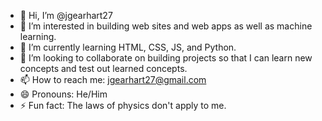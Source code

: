 - 👋 Hi, I’m @jgearhart27
- 👀 I’m interested in building web sites and web apps as well as machine learning.
- 🌱 I’m currently learning HTML, CSS, JS, and Python.
- 💞️ I’m looking to collaborate on building projects so that I can learn new concepts and test out learned concepts.
- 📫 How to reach me: jgearhart27@gmail.com
- 😄 Pronouns: He/Him
- ⚡ Fun fact: The laws of physics don't apply to me.

<!---
jgearhart27/jgearhart27 is a ✨ special ✨ repository because its `README.md` (this file) appears on your GitHub profile.
You can click the Preview link to take a look at your changes.
--->

